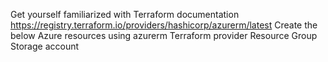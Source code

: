 Get yourself familiarized with Terraform documentation
https://registry.terraform.io/providers/hashicorp/azurerm/latest
Create the below Azure resources using azurerm Terraform provider
Resource Group
Storage account
